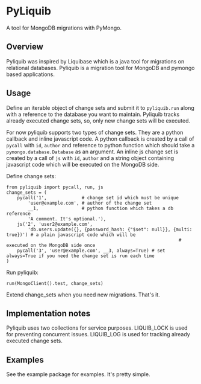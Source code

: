 # PyLiquib

A tool for MongoDB migrations with PyMongo.

## Overview
Pyliquib was inspired by Liquibase which is a java tool for migrations on relational databases. Pyliquib is
a migration tool for MongoDB and pymongo based applications.

## Usage
Define an iterable object of change sets and submit it to `pyliquib.run` along with a reference to
the database you want to maintain. Pyliquib tracks already executed change sets, so, only new change sets will
be executed.

For now pyliquib supports two types of change sets. They are a python callback and inline javascript code.
A python callback is created by a call of `pycall` with `id`, `author` and reference to python function
which should take a `pymongo.database.Database` as an argument. An inline js change set is created by
a call of `js` with `id`, `author` and a string object containing javascript code which will be executed
on the MongoDB side.

Define change sets:

    from pyliquib import pycall, run, js
    change_sets = (
        pycall('1',             # change set id which must be unique
            'user@example.com', # author of the change set
            __1,                # python function which takes a db reference
            'A comment. It's optional.'),
        js('2', 'user2@example.com',
            'db.users.update({}, {password_hash: {"$set": null}}, {multi: true})') # a plain javascript code which will be
                                                                    # executed on the MongoDB side once
		pycall('3', 'user@example.com', __3, always=True) # set always=True if you need the change set is run each time
    )

Run pyliquib:

	run(MongoClient().test, change_sets)

Extend change_sets when you need new migrations. That's it.

## Implementation notes

Pyliquib uses two collections for service purposes. LIQUIB_LOCK is used for preventing concurrent issues.
LIQUIB_LOG is used for tracking already executed change sets.

## Examples

See the example package for examples. It's pretty simple.